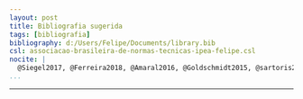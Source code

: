 ```yaml
---
layout: post
title: Bibliografia sugerida
tags: [bibliografia]
bibliography: d:/Users/Felipe/Documents/library.bib
csl: associacao-brasileira-de-normas-tecnicas-ipea-felipe.csl
nocite: | 
  @Siegel2017, @Ferreira2018, @Amaral2016, @Goldschmidt2015, @sartoris2003, @fawcett2016data
...
```

---





